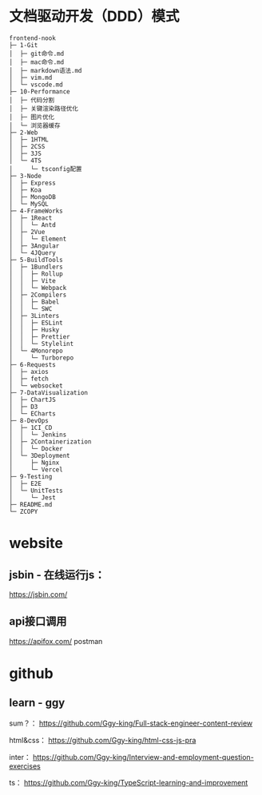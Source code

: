 # 文档驱动开发（DDD）模式

```
frontend-nook
├─ 1-Git
│  ├─ git命令.md
│  ├─ mac命令.md
│  ├─ markdown语法.md
│  ├─ vim.md
│  └─ vscode.md
├─ 10-Performance
│  ├─ 代码分割
│  ├─ 关键渲染路径优化
│  ├─ 图片优化
│  └─ 浏览器缓存
├─ 2-Web
│  ├─ 1HTML
│  ├─ 2CSS
│  ├─ 3JS
│  └─ 4TS
│     └─ tsconfig配置
├─ 3-Node
│  ├─ Express
│  ├─ Koa
│  ├─ MongoDB
│  └─ MySQL
├─ 4-FrameWorks
│  ├─ 1React
│  │  └─ Antd
│  ├─ 2Vue
│  │  └─ Element
│  ├─ 3Angular
│  └─ 4JQuery
├─ 5-BuildTools
│  ├─ 1Bundlers
│  │  ├─ Rollup
│  │  ├─ Vite
│  │  └─ Webpack
│  ├─ 2Compilers
│  │  ├─ Babel
│  │  └─ SWC
│  ├─ 3Linters
│  │  ├─ ESLint
│  │  ├─ Husky
│  │  ├─ Prettier
│  │  └─ Stylelint
│  └─ 4Monorepo
│     └─ Turborepo
├─ 6-Requests
│  ├─ axios
│  ├─ fetch
│  └─ websocket
├─ 7-DataVisualization
│  ├─ ChartJS
│  ├─ D3
│  └─ ECharts
├─ 8-DevOps
│  ├─ 1CI_CD
│  │  └─ Jenkins
│  ├─ 2Containerization
│  │  └─ Docker
│  └─ 3Deployment
│     ├─ Nginx
│     └─ Vercel
├─ 9-Testing
│  ├─ E2E
│  └─ UnitTests
│     └─ Jest
├─ README.md
└─ ZCOPY

```
# website
## jsbin - 在线运行js：
https://jsbin.com/

## api接口调用
https://apifox.com/
postman

# github
## learn - ggy
sum？：
https://github.com/Ggy-king/Full-stack-engineer-content-review

html&css：
https://github.com/Ggy-king/html-css-js-pra

inter：
https://github.com/Ggy-king/Interview-and-employment-question-exercises

ts：
https://github.com/Ggy-king/TypeScript-learning-and-improvement
